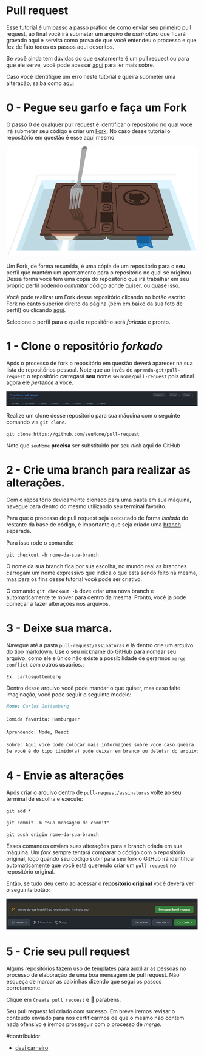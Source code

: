# Pull request

Esse tutorial é um passo a passo prático de como enviar seu primeiro pull request, ao final você irá submeter um arquivo de _assinatura_ que ficará gravado aqui e servirá como prova de que você entendeu o processo e que fez de fato todos os passos aqui descritos.

Se você ainda tem dúvidas do que exatamente é um pull request ou para que ele serve, você pode acessar [aqui](https://docs.github.com/pt/github/collaborating-with-pull-requests/proposing-changes-to-your-work-with-pull-requests/about-pull-requests) para ler mais sobre.

Caso você identifique um erro neste tutorial e queira submeter uma alteração, saiba como [aqui](contributing)

# 0 - Pegue seu garfo e faça um Fork

O passo 0 de qualquer pull request é identificar o repositório no qual você irá submeter seu código e criar um [Fork](https://docs.github.com/pt/get-started/quickstart/fork-a-repo). No caso desse tutorial o repositório em questão é esse aqui mesmo

<p align="center">
  <img src="https://raw.githubusercontent.com/aprenda-git/pull-request/main/imagens/fork.gif">
</p>

Um Fork, de forma resumida, é uma cópia de um repositório para o **seu** perfil que mantém um apontamento para o repositório no qual se originou.
Dessa forma você tem uma cópia do repositório que irá trabalhar em seu próprio perfil podendo _commitar_ código aonde quiser, ou quase isso.

Você pode realizar um Fork desse repositório clicando no botão escrito Fork no canto superior direito da página (bem em baixo da sua foto de perfil) ou clicando [aqui](https://github.com/aprenda-git/pull-request/fork).

Selecione o perfil para o qual o repositório será _forkado_ e pronto.

# 1 - Clone o repositório _forkado_

Após o processo de fork o repositório em questão deverá aparecer na sua lista de repositórios pessoal. Note que ao invés de `aprenda-git/pull-request` o repositório carregará **seu** nome `seuNome/pull-request` pois afinal agora ele _pertence_ a você.

<p align="center">
  <img src="https://raw.githubusercontent.com/aprenda-git/pull-request/main/imagens/forked.png">
</p>

Realize um clone desse repositório para sua máquina com o seguinte comando via `git clone`.

`git clone https://github.com/seuNome/pull-request`

Note que `seuNome` **precisa** ser substituido por seu _nick_ aqui do GitHub

# 2 - Crie uma branch para realizar as alterações.

Com o repositório devidamente clonado para uma pasta em sua máquina, navegue para dentro do mesmo utilizando seu terminal favorito.

Para que o processo de pull request seja executado de forma _isolada_ do restante da base de código, é importante que seja criado uma [branch](https://docs.github.com/pt/github/collaborating-with-pull-requests/proposing-changes-to-your-work-with-pull-requests/about-branches) separada.

Para isso rode o comando:

`git checkout -b nome-da-sua-branch`

O nome da sua branch fica por sua escolha, no mundo real as branches carregam um nome expressivo que indica o que está sendo feito na mesma, mas para os fins desse tutorial você pode ser criativo.

O comando `git checkout -b` deve criar uma nova branch e automaticamente te mover para dentro da mesma. Pronto, você ja pode começar a fazer alterações nos arquivos.

# 3 - Deixe sua marca.

Navegue até a pasta `pull-request/assinaturas` e lá dentro crie um arquivo do tipo [markdown](https://www.markdownguide.org/getting-started/). Use o seu nickname do GitHub para nomear seu arquivo, como ele e único não existe a possibilidade de gerarmos `merge conflict` com outros usuários.:

`Ex: carlosguttemberg`

Dentro desse arquivo você pode mandar o que quiser, mas caso falte imaginação, você pode seguir o seguinte modelo:

```markdown
Nome: Carlos Guttemberg

Comida favorita: Hamburguer

Aprendendo: Node, React

Sobre: Aqui você pode colocar mais informações sobre você caso queira.
Se você é do tipo tímido(a) pode deixar em branco ou deletar do arquivo.
```

# 4 - Envie as alterações

Após criar o arquivo dentro de `pull-request/assinaturas` volte ao seu terminal de escolha e execute:

`git add *`

`git commit -m "sua mensagem de commit"`

`git push origin nome-da-sua-branch`

Esses comandos enviam suas alterações para a branch criada em sua máquina. 
Um _fork_ sempre tentará comparar o código com o repositório original, logo quando seu código subir para seu fork o GitHub irá identificar automaticamente que você está querendo criar um `pull request` no repositório original. 

Então, se tudo deu certo ao acessar o **[repositório original](https://github.com/aprenda-git/pull-request)** você deverá ver o seguinte botão:

<p align="center">
  <img src="https://raw.githubusercontent.com/aprenda-git/pull-request/main/imagens/compare.png">
</p>

# 5 - Crie seu pull request

Alguns repositórios fazem uso de templates para auxiliar as pessoas no processo de elaboração de uma boa mensagem de pull request. Não esqueça de marcar as caixinhas dizendo que segui os passos corretamente.

Clique em `Create pull request` e :tada: parabéns.

Seu pull request foi criado com sucesso. Em breve iremos revisar o conteúdo enviado para nos certificarmos de que o mesmo não contém nada ofensivo e iremos prosseguir com o processo de _merge_.

#contribuidor
- [davi carneiro](https://github.com/davicarneir8)
